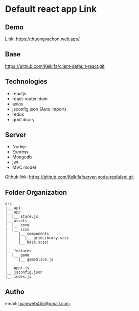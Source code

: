 # Default react app Link

## Demo

Link: https://thuongvachon.web.app/

## Base

https://github.com/Kelkifa/client-default-react.git

## Technologies

- reactjs
- react-router-dom
- axios
- jsconfig.json (Auto import)
- redux
- gridLibrary

## Server

- Nodejs
- Express
- Mongodb
- jwt
- MVC model

Github link: https://github.com/Kelkifa/server-node-resfulapi.git

## Folder Organization

```
src
|__ api
|__ app
|  |__ store.js
|__ assets
|  |__ core
|  |__ scss
|     |__ components
|     |  |__ gridLibrary.scss
|     |__ base.scss|
|
|__ features
|  |__ game
|     |__ gameSlice.js
|
|__ Appi.js
|__ jsconfig.json
|__ index.js
```

## Autho

email: huanweb455@gmail.com
